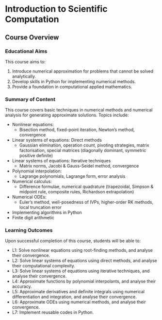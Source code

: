 # Introduction to Scientific Computation

## Course Overview

### Educational Aims
This course aims to:
1. Introduce numerical approximation for problems that cannot be solved analytically.
2. Develop skills in Python for implementing numerical methods.
3. Provide a foundation in computational applied mathematics.

### Summary of Content
This course covers basic techniques in numerical methods and numerical analysis for generating approximate solutions. Topics include:
- Nonlinear equations:
  - Bisection method, fixed-point iteration, Newton’s method, convergence
- Linear systems of equations: Direct methods
  - Gaussian elimination, operation count, pivoting strategies, matrix factorisation, special matrices (diagonally dominant, symmetric positive definite)
- Linear systems of equations: Iterative techniques
  - Matrix norms, Jacobi & Gauss-Seidel method, convergence
- Polynomial interpolation:
  - Lagrange polynomials, Lagrange form, error analysis
- Numerical calculus:
  - Difference formulae, numerical quadrature (trapezoidal, Simpson & midpoint rule, composite rules, Richardson extrapolation)
- Numerical ODEs:
  - Euler’s method, well-posedness of IVPs, higher-order RK methods, local truncation error
- Implementing algorithms in Python
- Finite digit arithmetic

### Learning Outcomes
Upon successful completion of this course, students will be able to:
- L1: Solve nonlinear equations using root-finding methods, and analyse their convergence.
- L2: Solve linear systems of equations using direct methods, and analyse their computational complexity.
- L3: Solve linear systems of equations using iterative techniques, and analyse their convergence.
- L4: Approximate functions by polynomial interpolants, and analyse their accuracy.
- L5: Approximate derivatives and definite integrals using numerical differentiation and integration, and analyse their convergence.
- L6: Approximate ODEs using numerical methods, and analyse their convergence.
- L7: Implement reusable codes in Python.
